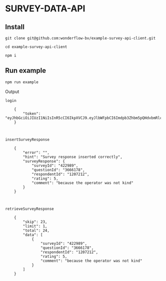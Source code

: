 # SURVEY-DATA-API

## Install

`git clone git@github.com:wonderflow-bv/example-survey-api-client.git`

`cd example-survey-api-client`

`npm i`

## Run example

```bash
npm run example
```

Output

```
login

	{
	    "token": "eyJhbGciOiJIUzI1NiIsInR5cCI6IkpXVCJ9.eyJlbWFpbCI6Imdpb3Zhbm5pQHdvbmRlcmZsb3cuY28iLCJpYXQiOjE1MzA2NjE3NTYsImV4cCI6MTUzMTI2NjU1Nn0.Tf9hmgyEfVqXnH2yw6V4Sc74XjXa1r4LHyRFFPiq8OM"
	}



insertSurveyResponse

	{
	    "error": "",
	    "hint": "Survey response inserted correctly",
	    "surveyResponse": {
	        "surveyId": "422989",
	        "questionId": "3666178",
	        "respondentId": "1207212",
	        "rating": 5,
	        "comment": "because the operator was not kind"
	    }
	}



retrieveSurveyResponse

	{
	    "skip": 23,
	    "limit": 1,
	    "total": 24,
	    "data": [
	        {
	            "surveyId": "422989",
	            "questionId": "3666178",
	            "respondentId": "1207212",
	            "rating": 5,
	            "comment": "because the operator was not kind"
	        }
	    ]
	}
```